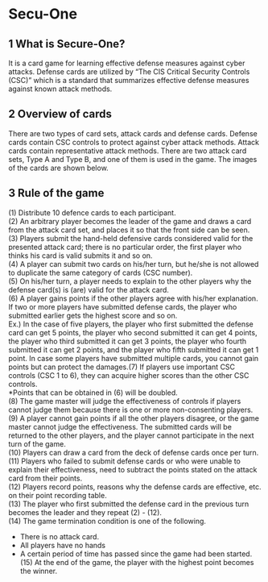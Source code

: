 ﻿# Secu-One

## 1  What is Secure-One?
It is a card game for learning effective defense measures against cyber attacks.
Defense cards are utilized by “The CIS Critical Security Controls (CSC)” which is a 
standard that summarizes effective defense measures against known attack methods.  

## 2 Overview of cards  
There are two types of card sets, attack cards and defense cards. Defense cards 
contain CSC controls to protect against cyber attack methods. Attack cards contain 
representative attack methods. There are two attack card sets, Type A and Type B, and 
one of them is used in the game. The images of the cards are shown below.  

## 3  Rule of the game  
(1) Distribute 10 defence cards to each participant.  
(2) An arbitrary player becomes the leader of the game and draws a card from the attack 
card set, and places it so that the front side can be seen.  
(3) Players submit the hand-held defensive cards considered valid for the presented 
attack card; there is no particular order, the first player who thinks his card is valid 
submits it and so on.  
(4) A player can submit two cards on his/her turn, but he/she is not allowed to duplicate 
the same category of cards (CSC number).  
(5) On his/her turn, a player needs to explain to the other players why the defense 
card(s) is (are) valid for the attack card.  
(6) A player gains points if the other players agree with his/her explanation. If two or 
more players have submitted defense cards, the player who submitted earlier gets the 
highest score and so on.  
Ex.) In the case of five players, the player who first submitted the defense card can get 
5 points, the player who second submitted it can get 4 points, the player who third 
submitted it can get 3 points, the player who fourth submitted it can get 2 points, and 
the player who fifth submitted it can get 1 point.
In case some players have submitted multiple cards, you cannot gain points but can 
protect the damages.(7) If players use important CSC controls (CSC 1 to 6), they can acquire higher scores 
than the other CSC controls.  
*Points that can be obtained in (6) will be doubled.  
(8) The game master will judge the effectiveness of controls if players cannot judge 
them because there is one or more non-consenting players.  
(9) A player cannot gain points if all the other players disagree, or the game master 
cannot judge the effectiveness. The submitted cards will be returned to the other players, 
and the player cannot participate in the next turn of the game.  
(10) Players can draw a card from the deck of defense cards once per turn.  
(11) Players who failed to submit defense cards or who were unable to explain their 
effectiveness, need to subtract the points stated on the attack card from their points.  
(12) Players record points, reasons why the defense cards are effective, etc. on their 
point recording table.  
(13) The player who first submitted the defense card in the previous turn becomes the 
leader and they repeat (2) - (12).  
(14) The game termination condition is one of the following.  
- There is no attack card.  
- All players have no hands  
- A certain period of time has passed since the game had been started.  
(15) At the end of the game, the player with the highest point becomes the winner.  
